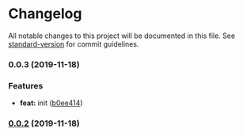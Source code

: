 # Changelog

All notable changes to this project will be documented in this file. See [standard-version](https://github.com/conventional-changelog/standard-version) for commit guidelines.

### 0.0.3 (2019-11-18)


### Features

* **feat:** init ([b0ee414](https://github.com/yelingfeng/eslint-config-ajtp/commit/b0ee414f6bf2011ee5ba4517b1556a7f133e1083))

### [0.0.2](https://github.com/yelingfeng/eslint-config-ajtp/compare/v0.0.3...v0.0.2) (2019-11-18)
